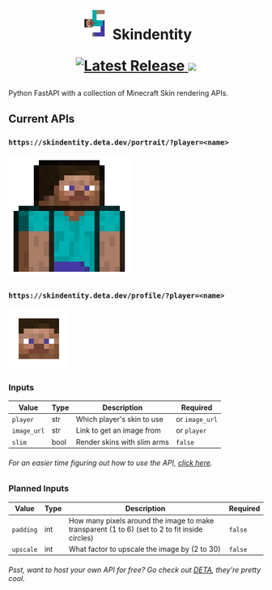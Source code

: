 <h1>
  <p align="center">
    <img alt="Skindentity" src="icon.png">Skindentity
  </p>

  <p align="center">
    <a href="https://go.deta.dev/deploy">
      <img alt="Latest Release" src="https://img.shields.io/badge/Deploy%20to-DETA-%23D53AA2">
    </a>
    <a href="https://heroku.com/deploy">
      <img src="https://img.shields.io/badge/Deploy%20to-Heroku-%237056BF" />
    </a>
  </p>
</h1>

Python FastAPI with a collection of Minecraft Skin rendering APIs.

## Current APIs

### `https://skindentity.deta.dev/portrait/?player=<name>`
![preview](previews/portrait.png)

### `https://skindentity.deta.dev/profile/?player=<name>`
![preview](previews/profile.png)

### Inputs

|Value|Type|Description|Required|
|-|-|-|-|
|`player`|str|Which player's skin to use|or `image_url`
|`image_url`|str|Link to get an image from|or `player`
|`slim`|bool|Render skins with slim arms|`false`

###### For an easier time figuring out how to use the API, [click here](https://skindentity.deta.dev/docs).

### Planned Inputs

|Value|Type|Description|Required|
|-|-|-|-|
|`padding`|int|How many pixels around the image to make transparent (1 to 6) (set to 2 to fit inside circles)|`false`
|`upscale`|int|What factor to upscale the image by (2 to 30)|`false`

###### Psst, want to host your own API for free? Go check out [DETA](https://www.deta.sh/), they're pretty cool.
